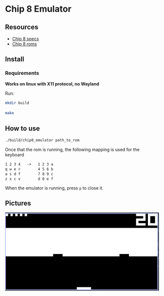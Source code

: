 # Chip 8 Emulator

## Resources
- [Chip 8 specs](http://devernay.free.fr/hacks/chip8/C8TECH10.HTM#3xkk)
- [Chip 8 roms](https://github.com/kripod/chip8-roms)

## Install

### Requirements
**Works on linux with X11 protocol, no Wayland**

Run:

```bash
mkdir build

make
```

## How to use

```bash
./build/chip8_emulator path_to_rom
```

Once that the rom is running, the following mapping is used for the keyboard

```
1 2 3 4   ->   1 2 3 a
q w e r        4 5 6 b
a s d f        7 8 9 c
z x c v        d 0 e f
```

When the emulator is running, press `p` to close it.

## Pictures

![](assets/brick.png)
